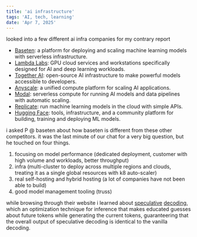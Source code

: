 ```yaml
---
title: 'ai infrastructure'
tags: 'AI, tech, learning'
date: 'Apr 7, 2025'
---
```


looked into a few different ai infra companies for my contrary report

- [Baseten](https://baseten.co/): a platform for deploying and scaling machine learning models with serverless infrastructure.
- [Lambda Labs](https://lambdalabs.com/): GPU cloud services and workstations specifically designed for AI and deep learning workloads.
- [Together AI](https://www.together.ai/): open-source AI infrastructure to make powerful models accessible to developers.
- [Anyscale](https://www.anyscale.com/): a unified compute platform for scaling AI applications.
- [Modal](https://modal.com/): serverless compute for running AI models and data pipelines with automatic scaling.
- [Replicate](https://replicate.com/): run machine learning models in the cloud with simple APIs.
- [Hugging Face](https://huggingface.co/): tools, infrastructure, and a community platform for building, training and deploying ML models.

i asked P @ baseten about how baseten is different from these other competitors. it was the last minute of our chat for a very big question, but he touched on four things.

1. focusing on model performance (dedicated deployment, customer with high volume and workloads, better throughput)
2. infra (multi-cluster to deploy across multiple regions and clouds, treating it as a single global resources with k8 auto-scaler)
3. real self-hosting and hybrid hosting (a lot of companies have not been able to build)
4. good model management tooling (truss)

while browsing through their website i learned about [speculative](https://pytorch.org/blog/hitchhikers-guide-speculative-decoding/) [decoding](https://research.google/blog/looking-back-at-speculative-decoding/), which an optimization technique for inference that makes educated guesses about future tokens while generating the current tokens, guaranteering that the overall output of speculative decoding is identical to the vanilla decoding.
